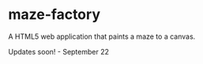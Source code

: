 maze-factory
============

A HTML5 web application that paints a maze to a canvas.

Updates soon! - September 22